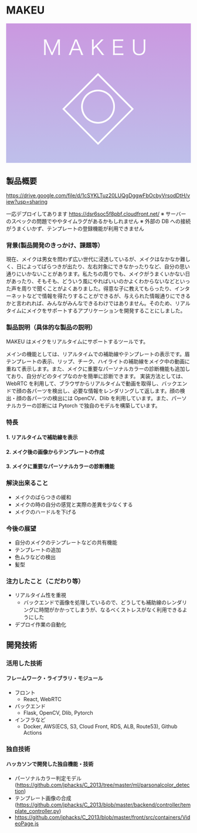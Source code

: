 # MAKEU

![sample_img](./sample_img.png)

## 製品概要

https://drive.google.com/file/d/1cSYKLTuz20LUQgDggwFbOcbyVrsodDtH/view?usp=sharing

一応デプロイしてあります
https://dsr6soc5f8pbf.cloudfront.net/
※ サーバーのスペックの問題でややタイムラグがあるかもしれません
※ 外部の DB への接続がうまくいかず、テンプレートの登録機能が利用できません

### 背景(製品開発のきっかけ、課題等）

現在、メイクは男女を問わず広い世代に浸透しているが、メイクはなかなか難しく、日によってばらつきが出たり、左右対象にできなかったりなど、自分の思い通りにいかないことがあります。私たちの周りでも、メイクがうまくいかない日があったり、そもそも、どういう風にやればいいのかよくわからないなどといった声を周りで聞くことがよくありました。得意な子に教えてもらったり、インターネットなどで情報を得たりすることができるが、与えられた情報通りにできるかと言われれば、みんながみんなできるわけではありません。そのため、リアルタイムにメイクをサポートするアプリケーションを開発することにしました。

### 製品説明（具体的な製品の説明）

MAKEU はメイクをリアルタイムにサポートするツールです。

メインの機能としては、リアルタイムでの補助線やテンプレートの表示です。眉テンプレートの表示、リップ、チーク、ハイライトの補助線をメイク中の動画に重ねて表示します。また、メイクに重要なパーソナルカラーの診断機能も追加しており、自分がどのタイプなのかを簡単に診断できます。 実装方法としては、WebRTC を利用して、ブラウザからリアルタイムで動画を取得し、バックエンドで顔の各パーツを検出し、必要な情報をレンダリングして返します。顔の検出・顔の各パーツの検出には OpenCV、Dlib を利用しています。また、パーソナルカラーの診断には Pytorch で独自のモデルを構築しています。

### 特長

#### 1. リアルタイムで補助線を表示

#### 2. メイク後の画像からテンプレートの作成

#### 3. メイクに重要なパーソナルカラーの診断機能

### 解決出来ること

- メイクのばらつきの緩和
- メイクの時の自分の感覚と実際の差異を少なくする
- メイクのハードルを下げる

### 今後の展望

- 自分のメイクのテンプレートなどの共有機能
- テンプレートの追加
- 色ムラなどの検出
- 髪型

### 注力したこと（こだわり等）

- リアルタイム性を重視
  - バックエンドで画像を処理しているので、どうしても補助線のレンダリングに時間がかかってしまうが、なるべくストレスがなく利用できるようにした
- デプロイ作業の自動化

## 開発技術

### 活用した技術

#### フレームワーク・ライブラリ・モジュール

- フロント
  - React, WebRTC
- バックエンド
  - Flask, OpenCV, Dlib, Pytorch
- インフラなど
  - Docker, AWS(ECS, S3, Cloud Front, RDS, ALB, Route53), Github Actions

### 独自技術

#### ハッカソンで開発した独自機能・技術

- パーソナルカラー判定モデル(https://github.com/jphacks/C_2013/tree/master/ml/parsonalcolor_detection)
- テンプレート画像の合成(https://github.com/jphacks/C_2013/blob/master/backend/controller/template_controller.py)
- https://github.com/jphacks/C_2013/blob/master/front/src/containers/VideoPage.js
